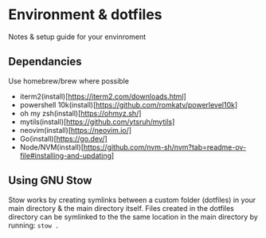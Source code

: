 # Environment & dotfiles

Notes & setup guide for your envinroment

## Dependancies
Use homebrew/brew where possible
- iterm2(install)[https://iterm2.com/downloads.html]
- powershell 10k(install)[https://github.com/romkatv/powerlevel10k]
- oh my zsh(install)[https://ohmyz.sh/]
- mytils(install)[https://github.com/ytsruh/mytils]
- neovim(install)[https://neovim.io/]
- Go(install)[https://go.dev/]
- Node/NVM(install)[https://github.com/nvm-sh/nvm?tab=readme-ov-file#installing-and-updating]

## Using GNU Stow
Stow works by creating symlinks between a custom folder (dotfiles) in your main directory & the main directory itself. Files created in the dotfiles directory can be symlinked to the the same location in the main directory by running:
`stow .`

